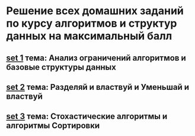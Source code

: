 # Решение всех домашних заданий по курсу алгоритмов и структур данных на максимальный балл

## [set 1](./BDZ1/) тема: Анализ ограничений алгоритмов и базовые структуры данных

## [set 2](./BDZ2/) тема: Разделяй и властвуй и Уменьшай и властвуй

## [set 3](./BDZ3/) тема: Стохастические алгоритмы и алгоритмы Сортировки